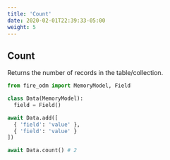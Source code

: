 ```yaml
---
title: 'Count'
date: 2020-02-01T22:39:33-05:00
weight: 5
---
```


## Count

Returns the number of records in the table/collection.

```python
from fire_odm import MemoryModel, Field

class Data(MemoryModel):
  field = Field()

await Data.add([
  { 'field': 'value' },
  { 'field': 'value' }
])

await Data.count() # 2
```
